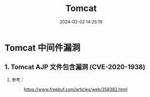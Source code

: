 ﻿---
title: Tomcat
categories:
- Network_Security
- Web
- Middleware
- Tomcat
tags:
- Network_Security
date: 2024-02-02 14:25:19
---

# Tomcat 中间件漏洞

## 1. Tomcat AJP 文件包含漏洞 (CVE-2020-1938)

1. 参考：

    > https://www.freebuf.com/articles/web/358382.html

